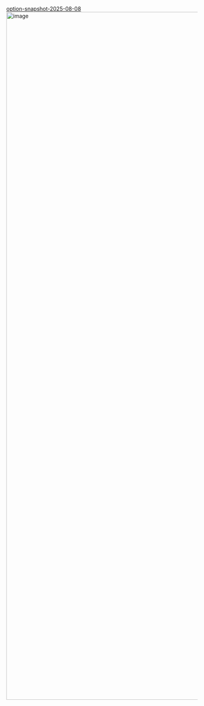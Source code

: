 [option-snapshot-2025-08-08](https://jingyizhao01.grafana.net/dashboard/snapshot/476JMs1Vm2OOrRy1p9HmXNirI61ByhY9)
<img width="3726" height="1813" alt="image" src="https://github.com/user-attachments/assets/4a3c2231-ade5-45ec-850e-a97e217ed524" />
